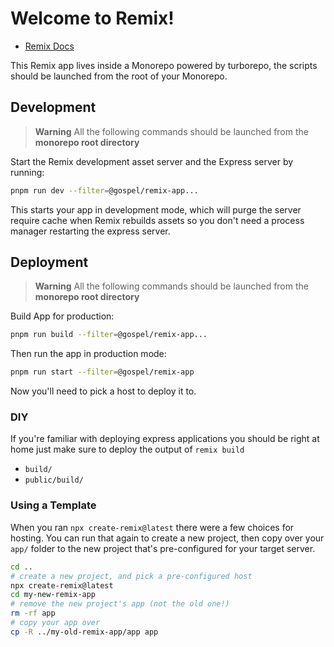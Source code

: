 # Welcome to Remix!

- [Remix Docs](https://remix.run/docs)

This Remix app lives inside a Monorepo powered by turborepo, the scripts should be launched
from the root of your Monorepo.

## Development

> **Warning**
> All the following commands should be launched from the **monorepo root directory**

Start the Remix development asset server and the Express server by running:

```sh
pnpm run dev --filter=@gospel/remix-app...
```

This starts your app in development mode, which will purge the server require cache when Remix rebuilds assets so you don't need a process manager restarting the express server.

## Deployment

> **Warning**
> All the following commands should be launched from the **monorepo root directory**

Build App for production:

```sh
pnpm run build --filter=@gospel/remix-app...
```

Then run the app in production mode:

```sh
pnpm run start --filter=@gospel/remix-app
```

Now you'll need to pick a host to deploy it to.

### DIY

If you're familiar with deploying express applications you should be right at home just make sure to deploy the output of `remix build`

- `build/`
- `public/build/`

### Using a Template

When you ran `npx create-remix@latest` there were a few choices for hosting. You can run that again to create a new project, then copy over your `app/` folder to the new project that's pre-configured for your target server.

```sh
cd ..
# create a new project, and pick a pre-configured host
npx create-remix@latest
cd my-new-remix-app
# remove the new project's app (not the old one!)
rm -rf app
# copy your app over
cp -R ../my-old-remix-app/app app
```
